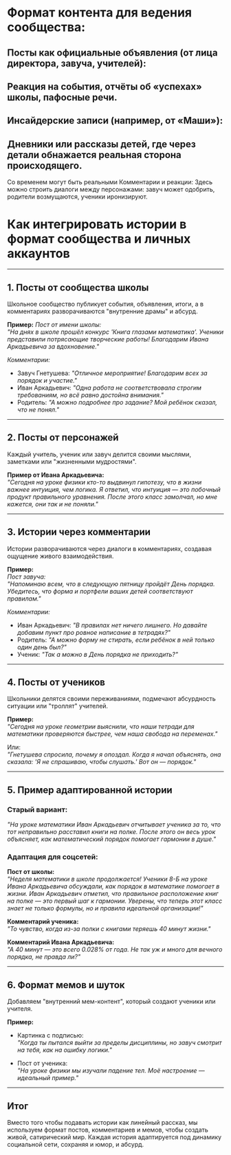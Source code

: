# Формат контента для ведения сообщества:
## Посты как официальные объявления (от лица директора, завуча, учителей):
## Реакция на события, отчёты об «успехах» школы, пафосные речи.
## Инсайдерские записи (например, от «Маши»):
## Дневники или рассказы детей, где через детали обнажается реальная сторона происходящего.
Со временем могут быть реальными
Комментарии и реакции:
Здесь можно строить диалоги между персонажами: завуч может одобрить, родители возмущаются, 
ученики иронизируют.



# Как интегрировать истории в формат сообщества и личных аккаунтов

---

## **1. Посты от сообщества школы**
Школьное сообщество публикует события, объявления, итоги, а в комментариях разворачиваются "внутренние драмы" и абсурд.

**Пример:**
*Пост от имени школы:*  
*"На днях в школе прошёл конкурс 'Книга глазами математика'. Ученики представили потрясающие творческие работы! Благодарим Ивана Аркадьевича за вдохновение."*  

*Комментарии:*  
- Завуч Гнетушева: *"Отличное мероприятие! Благодарим всех за порядок и участие."*  
- Иван Аркадьевич: *"Одна работа не соответствовала строгим требованиям, но всё равно достойна внимания."*  
- Родитель: *"А можно подробнее про задание? Мой ребёнок сказал, что не понял."*  

---

## **2. Посты от персонажей**
Каждый учитель, ученик или завуч делится своими мыслями, заметками или "жизненными мудростями".

**Пример от Ивана Аркадьевича:**  
*"Сегодня на уроке физики кто-то выдвинул гипотезу, что в жизни важнее интуиция, чем логика. Я ответил, что интуиция — это побочный продукт правильного уравнения. После этого класс замолчал, но мне кажется, они так и не поняли."*

---

## **3. Истории через комментарии**
Истории разворачиваются через диалоги в комментариях, создавая ощущение живого взаимодействия.

**Пример:**  
*Пост завуча:*  
*"Напоминаю всем, что в следующую пятницу пройдёт День порядка. Убедитесь, что форма и портфели ваших детей соответствуют правилам."*  

*Комментарии:*  
- Иван Аркадьевич: *"В правилах нет ничего лишнего. Но давайте добавим пункт про ровное написание в тетрадях?"*  
- Родитель: *"А можно форму не стирать, если ребёнок в ней только один день был?"*  
- Ученик: *"Так а можно в День порядка не приходить?"*  

---

## **4. Посты от учеников**
Школьники делятся своими переживаниями, подмечают абсурдность ситуации или "троллят" учителей.

**Пример:**  
*"Сегодня на уроке геометрии выяснили, что наши тетради для математики проверяются быстрее, чем наша свобода на переменах."*  

Или:  
*"Гнетушева спросила, почему я опоздал. Когда я начал объяснять, она сказала: 'Я не спрашиваю, чтобы слушать.' Вот он — порядок."*

---

## **5. Пример адаптированной истории**

### **Старый вариант:**
*"На уроке математики Иван Аркадьевич отчитывает ученика за то, что тот неправильно расставил книги на полке. После этого он весь урок объясняет, как математический порядок помогает гармонии в душе."*  

### **Адаптация для соцсетей:**

**Пост от школы:**  
*"Неделя математики в школе продолжается! Ученики 8-Б на уроке Ивана Аркадьевича обсуждали, как порядок в математике помогает в жизни. Иван Аркадьевич отметил, что правильное расположение книг на полке — это первый шаг к гармонии. Уверены, что теперь этот класс знает не только формулы, но и правила идеальной организации!"*

**Комментарий ученика:**  
*"То чувство, когда из-за полки с книгами теряешь 40 минут жизни."*

**Комментарий Ивана Аркадьевича:**  
*"А 40 минут — это всего 0.028% от года. Не так уж и много для вечного порядка, не правда ли?"*

---

## **6. Формат мемов и шуток**
Добавляем "внутренний мем-контент", который создают ученики или учителя.  

**Пример:**  
- Картинка с подписью:  
  *"Когда ты пытался выйти за пределы дисциплины, но завуч смотрит на тебя, как на ошибку логики."*  

- Пост от ученика:  
  *"На уроке физики мы изучали падение тел. Моё настроение — идеальный пример."*

---

## Итог
Вместо того чтобы подавать истории как линейный рассказ, мы используем формат постов, комментариев и мемов, чтобы создать живой, сатирический мир. Каждая история адаптируется под динамику социальной сети, сохраняя и юмор, и абсурд.




